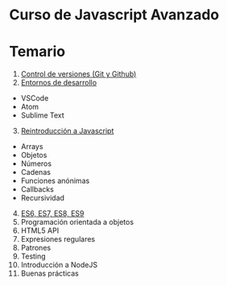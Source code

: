 # Curso de Javascript Avanzado

# Temario

1. [Control de versiones (Git y Github)](1_git/README.MD)
2. [Entornos de desarrollo](2_environments/README.MD)
  * VSCode
  * Atom
  * Sublime Text
3. [Reintroducción a Javascript](3_reintro/README.MD)
  * Arrays
  * Objetos
  * Números
  * Cadenas
  * Funciones anónimas
  * Callbacks
  * Recursividad
4. [ES6, ES7, ES8, ES9](4_ES6/README.MD)
5. Programación orientada a objetos
6. HTML5 API
7. Expresiones regulares
8. Patrones
9. Testing
10. Introducción a NodeJS
11. Buenas prácticas
